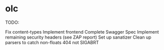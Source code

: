 # olc
TODO:

Fix content-types
Implement frontend
Complete Swagger Spec
Implement remaining security headers (see ZAP report)
Set up sanatizer
Clean up parsers to catch non-floats
404 not SIGABRT
